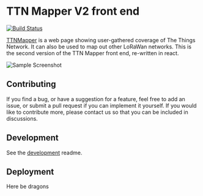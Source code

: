 # TTN Mapper V2 front end

[![Build Status](https://travis-ci.org/ttnmapper/ttnmapper-web-v2.svg?branch=master)](https://travis-ci.org/ttnmapper/ttnmapper-web-v2)

[TTNMapper](https://ttnmapper.org/) is a web page showing user-gathered coverage of The Things 
Network. It can also be used to map out other LoRaWan networks. This is the second version of the
TTN Mapper front end, re-written in react.   

![Sample Screenshot](https://raw.githubusercontent.com/ttnmapper/ttnmapper-web-v2/develop/.images/sampleScreenshot.png)

## Contributing

If you find a bug, or have a suggestion for a feature, feel free to add an issue, or submit a pull
request if you can implement it yourself. If you would like to contribute more, please contact us 
so that you can be included in discussions.

## Development
See the [development](./docs/development) readme.

## Deployment
Here be dragons
